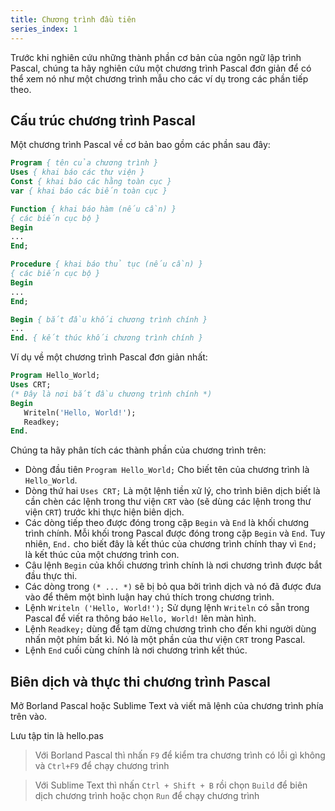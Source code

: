 ```yaml
---
title: Chương trình đầu tiên
series_index: 1
---
```


Trước khi nghiên cứu những thành phần cơ bản của ngôn ngữ lập trình Pascal, chúng ta hãy nghiên cứu một  chương trình Pascal đơn giản để có thể xem nó như một chương trình mẫu cho các ví dụ trong các phần tiếp theo.

## Cấu trúc chương trình Pascal

Một chương trình Pascal về cơ bản bao gồm các phần sau đây:

``` pascal
Program { tên của chương trình }
Uses { khai báo các thư viện }
Const { khai báo các hằng toàn cục }
var { khai báo các biến toàn cục }

Function { khai báo hàm (nếu cần) }
{ các biến cục bộ }
Begin
...
End;

Procedure { khai báo thủ tục (nếu cần) }
{ các biến cục bộ }
Begin
...
End;

Begin { bắt đầu khối chương trình chính }
...
End. { kết thúc khối chương trình chính }
```

Ví dụ về một chương trình Pascal đơn giản nhất:

``` pascal
Program Hello_World;
Uses CRT;
(* Đây là nơi bắt đầu chương trình chính *)
Begin
   Writeln('Hello, World!');
   Readkey;
End.
```

Chúng ta hãy phân tích các thành phần của chương trình trên:

- Dòng đầu tiên `Program Hello_World;` Cho biết tên của chương trình là `Hello_World`.
- Dòng thứ hai `Uses CRT;` Là một lệnh tiền xử lý, cho trình biên dịch biết là cần chèn các lệnh trong thư viện `CRT` vào (sẽ dùng các lệnh trong thư viện `CRT`) trước khi thực hiện biên dịch.
- Các dòng tiếp theo được đóng trong cặp `Begin` và `End` là khối chương trình chính. Mỗi khối trong Pascal được đóng trong cặp `Begin` và `End`. Tuy nhiên, `End.` cho biết đây là kết thúc của chương trình chính thay vì `End;` là kết thúc của một chương trình con.
- Câu lệnh `Begin` của khối chương trình chính là nơi chương trình được bắt đầu thực thi.
- Các dòng trong `(* ... *)` sẽ bị bỏ qua bởi trình dịch và nó đã được đưa vào để thêm một bình luận hay chú thích trong chương trình.
- Lệnh `Writeln ('Hello, World!');` Sử dụng lệnh `Writeln` có sẵn trong Pascal để viết ra thông báo `Hello, World!` lên màn hình.
- Lệnh `Readkey;` dùng để tạm dừng chương trình cho đến khi người dùng nhấn một phím bất kì. Nó là một phần của thư viện `CRT` trong Pascal.
- Lệnh `End` cuối cùng chính là nơi chương trình kết thúc.

## Biên dịch và thực thi chương trình Pascal

Mở Borland Pascal hoặc Sublime Text và viết mã lệnh của chương trình phía trên vào.

Lưu tập tin là hello.pas

> Với Borland Pascal thì nhấn `F9` để kiểm tra chương trình có lỗi gì không và `Ctrl+F9` để chạy chương trình

> Với Sublime Text thì nhấn `Ctrl + Shift + B` rồi chọn `Build` để biên dịch chương trình hoặc chọn `Run` để chạy chương trình